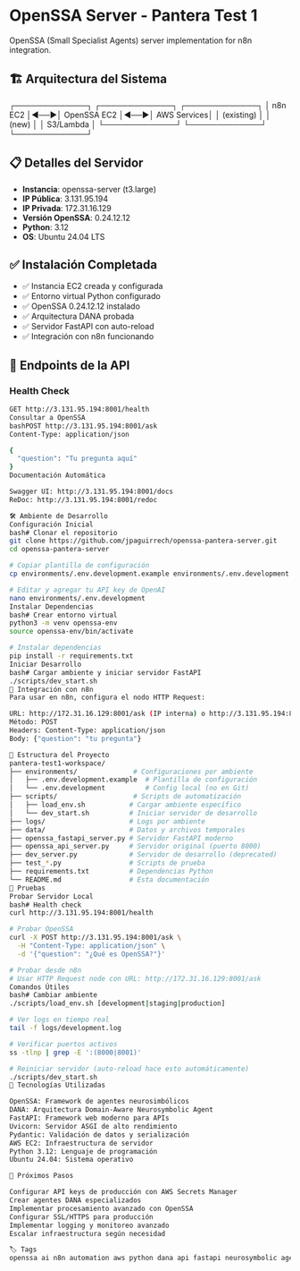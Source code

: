 # OpenSSA Server - Pantera Test 1

OpenSSA (Small Specialist Agents) server implementation for n8n integration.

## 🏗️ Arquitectura del Sistema
┌─────────────┐    ┌─────────────┐    ┌─────────────┐
│   n8n EC2   │◄──►│ OpenSSA EC2 │◄──►│ AWS Services│
│ (existing)  │    │    (new)    │    │  S3/Lambda  │
└─────────────┘    └─────────────┘    └─────────────┘

## 📋 Detalles del Servidor

- **Instancia**: openssa-server (t3.large)
- **IP Pública**: 3.131.95.194
- **IP Privada**: 172.31.16.129
- **Versión OpenSSA**: 0.24.12.12
- **Python**: 3.12
- **OS**: Ubuntu 24.04 LTS

## ✅ Instalación Completada

- ✅ Instancia EC2 creada y configurada
- ✅ Entorno virtual Python configurado
- ✅ OpenSSA 0.24.12.12 instalado
- ✅ Arquitectura DANA probada
- ✅ Servidor FastAPI con auto-reload
- ✅ Integración con n8n funcionando

## 🔌 Endpoints de la API

### Health Check
```bash
GET http://3.131.95.194:8001/health
Consultar a OpenSSA
bashPOST http://3.131.95.194:8001/ask
Content-Type: application/json

{
  "question": "Tu pregunta aquí"
}
Documentación Automática

Swagger UI: http://3.131.95.194:8001/docs
ReDoc: http://3.131.95.194:8001/redoc

🛠️ Ambiente de Desarrollo
Configuración Inicial
bash# Clonar el repositorio
git clone https://github.com/jpaguirrech/openssa-pantera-server.git
cd openssa-pantera-server

# Copiar plantilla de configuración
cp environments/.env.development.example environments/.env.development

# Editar y agregar tu API key de OpenAI
nano environments/.env.development
Instalar Dependencias
bash# Crear entorno virtual
python3 -m venv openssa-env
source openssa-env/bin/activate

# Instalar dependencias
pip install -r requirements.txt
Iniciar Desarrollo
bash# Cargar ambiente y iniciar servidor FastAPI
./scripts/dev_start.sh
🔗 Integración con n8n
Para usar en n8n, configura el nodo HTTP Request:

URL: http://172.31.16.129:8001/ask (IP interna) o http://3.131.95.194:8001/ask (IP pública)
Método: POST
Headers: Content-Type: application/json
Body: {"question": "tu pregunta"}

📁 Estructura del Proyecto
pantera-test1-workspace/
├── environments/              # Configuraciones por ambiente
│   ├── .env.development.example  # Plantilla de configuración
│   └── .env.development          # Config local (no en Git)
├── scripts/                   # Scripts de automatización
│   ├── load_env.sh           # Cargar ambiente específico
│   └── dev_start.sh          # Iniciar servidor de desarrollo
├── logs/                     # Logs por ambiente
├── data/                     # Datos y archivos temporales
├── openssa_fastapi_server.py # Servidor FastAPI moderno
├── openssa_api_server.py     # Servidor original (puerto 8000)
├── dev_server.py             # Servidor de desarrollo (deprecated)
├── test_*.py                 # Scripts de prueba
├── requirements.txt          # Dependencias Python
└── README.md                 # Esta documentación
🧪 Pruebas
Probar Servidor Local
bash# Health check
curl http://3.131.95.194:8001/health

# Probar OpenSSA
curl -X POST http://3.131.95.194:8001/ask \
  -H "Content-Type: application/json" \
  -d '{"question": "¿Qué es OpenSSA?"}'

# Probar desde n8n
# Usar HTTP Request node con URL: http://172.31.16.129:8001/ask
Comandos Útiles
bash# Cambiar ambiente
./scripts/load_env.sh [development|staging|production]

# Ver logs en tiempo real
tail -f logs/development.log

# Verificar puertos activos
ss -tlnp | grep -E ':(8000|8001)'

# Reiniciar servidor (auto-reload hace esto automáticamente)
./scripts/dev_start.sh
🚀 Tecnologías Utilizadas

OpenSSA: Framework de agentes neurosimbólicos
DANA: Arquitectura Domain-Aware Neurosymbolic Agent
FastAPI: Framework web moderno para APIs
Uvicorn: Servidor ASGI de alto rendimiento
Pydantic: Validación de datos y serialización
AWS EC2: Infraestructura de servidor
Python 3.12: Lenguaje de programación
Ubuntu 24.04: Sistema operativo

📝 Próximos Pasos

Configurar API keys de producción con AWS Secrets Manager
Crear agentes DANA especializados
Implementar procesamiento avanzado con OpenSSA
Configurar SSL/HTTPS para producción
Implementar logging y monitoreo avanzado
Escalar infraestructura según necesidad

🏷️ Tags
openssa ai n8n automation aws python dana api fastapi neurosymbolic agents
